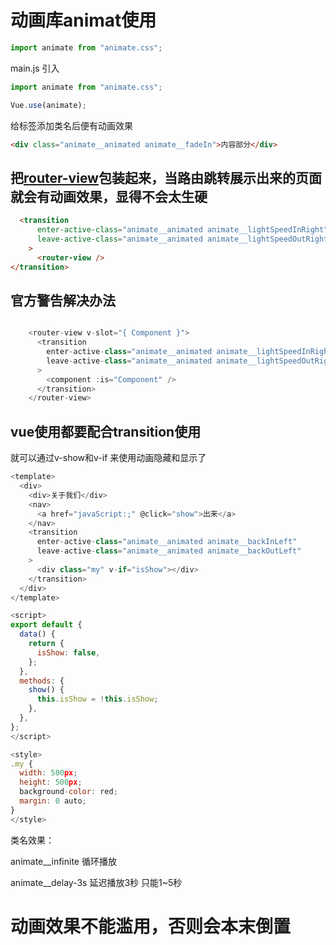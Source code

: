 # 动画库animat使用

```js
import animate from "animate.css";
```

main.js 引入

```js
import animate from "animate.css";

Vue.use(animate);
```

给标签添加类名后便有动画效果

```html
<div class="animate__animated animate__fadeIn">内容部分</div>
```

## 把[router-view](https://so.csdn.net/so/search?q=router-view&spm=1001.2101.3001.7020)包装起来，当路由跳转展示出来的页面就会有动画效果，显得不会太生硬

```html
  <transition
      enter-active-class="animate__animated animate__lightSpeedInRight"
      leave-active-class="animate__animated animate__lightSpeedOutRight"
    >
      <router-view />
</transition>

```

## 官方警告解决办法

```js

    <router-view v-slot="{ Component }">
      <transition
        enter-active-class="animate__animated animate__lightSpeedInRight"
        leave-active-class="animate__animated animate__lightSpeedOutRight"
      >
        <component :is="Component" />
      </transition>
    </router-view>
```



## vue使用都要配合transition使用

就可以通过v-show和v-if 来使用动画隐藏和显示了

```js
<template>
  <div>
    <div>关于我们</div>
    <nav>
      <a href="javaScript:;" @click="show">出来</a>
    </nav>
    <transition
      enter-active-class="animate__animated animate__backInLeft"
      leave-active-class="animate__animated animate__backOutLeft"
    >
      <div class="my" v-if="isShow"></div>
    </transition>
  </div>
</template>

<script>
export default {
  data() {
    return {
      isShow: false,
    };
  },
  methods: {
    show() {
      this.isShow = !this.isShow;
    },
  },
};
</script>

<style>
.my {
  width: 500px;
  height: 500px;
  background-color: red;
  margin: 0 auto;
}
</style>

```

类名效果：

animate__infinite  循环播放

animate__delay-3s  延迟播放3秒 只能1~5秒

#  动画效果不能滥用，否则会本末倒置